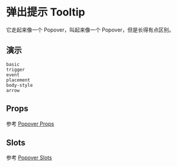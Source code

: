 # 弹出提示 Tooltip
它走起来像一个 Popover，叫起来像一个 Popover，但是长得有点区别。
## 演示
```demo
basic
trigger
event
placement
body-style
arrow
```
## Props
参考 [Popover Props](n-popover#Props)

## Slots
参考 [Popover Slots](n-popover#Slots)
